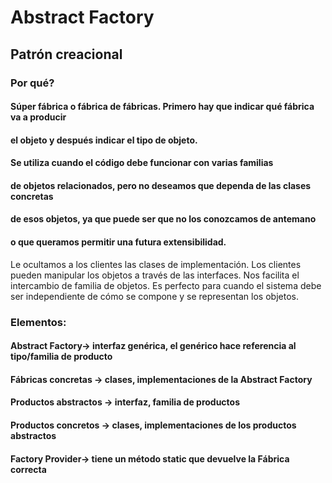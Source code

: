 # Abstract Factory 
## Patrón creacional
### Por qué?
#### Súper fábrica o fábrica de fábricas. Primero hay que indicar qué fábrica va a producir
#### el objeto y después indicar el tipo de objeto.

#### Se utiliza cuando el código debe funcionar con varias familias
#### de objetos relacionados, pero no deseamos que dependa de las clases concretas
#### de esos objetos, ya que puede ser que no los conozcamos de antemano
#### o que queramos permitir una futura extensibilidad.


Le ocultamos a los clientes las clases de implementación. Los clientes pueden manipular los objetos a 
través de las interfaces.
Nos facilita el intercambio de familia de objetos.
Es perfecto para cuando el sistema debe ser independiente de cómo se compone
y se representan los objetos.

### Elementos:
#### Abstract Factory-> interfaz genérica, el genérico hace referencia al tipo/familia de producto
#### Fábricas concretas -> clases, implementaciones de la Abstract Factory
#### Productos abstractos -> interfaz, familia de productos
#### Productos concretos -> clases, implementaciones de los productos abstractos
#### Factory Provider-> tiene un método static que devuelve la Fábrica correcta
